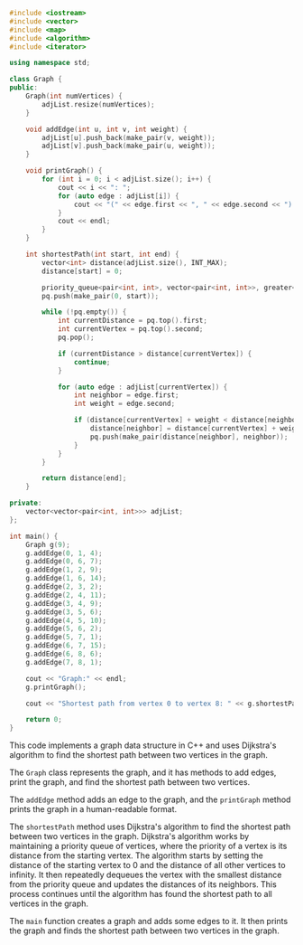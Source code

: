 ```c++
#include <iostream>
#include <vector>
#include <map>
#include <algorithm>
#include <iterator>

using namespace std;

class Graph {
public:
    Graph(int numVertices) {
        adjList.resize(numVertices);
    }

    void addEdge(int u, int v, int weight) {
        adjList[u].push_back(make_pair(v, weight));
        adjList[v].push_back(make_pair(u, weight));
    }

    void printGraph() {
        for (int i = 0; i < adjList.size(); i++) {
            cout << i << ": ";
            for (auto edge : adjList[i]) {
                cout << "(" << edge.first << ", " << edge.second << ") ";
            }
            cout << endl;
        }
    }

    int shortestPath(int start, int end) {
        vector<int> distance(adjList.size(), INT_MAX);
        distance[start] = 0;

        priority_queue<pair<int, int>, vector<pair<int, int>>, greater<pair<int, int>>> pq;
        pq.push(make_pair(0, start));

        while (!pq.empty()) {
            int currentDistance = pq.top().first;
            int currentVertex = pq.top().second;
            pq.pop();

            if (currentDistance > distance[currentVertex]) {
                continue;
            }

            for (auto edge : adjList[currentVertex]) {
                int neighbor = edge.first;
                int weight = edge.second;

                if (distance[currentVertex] + weight < distance[neighbor]) {
                    distance[neighbor] = distance[currentVertex] + weight;
                    pq.push(make_pair(distance[neighbor], neighbor));
                }
            }
        }

        return distance[end];
    }

private:
    vector<vector<pair<int, int>>> adjList;
};

int main() {
    Graph g(9);
    g.addEdge(0, 1, 4);
    g.addEdge(0, 6, 7);
    g.addEdge(1, 2, 9);
    g.addEdge(1, 6, 14);
    g.addEdge(2, 3, 2);
    g.addEdge(2, 4, 11);
    g.addEdge(3, 4, 9);
    g.addEdge(3, 5, 6);
    g.addEdge(4, 5, 10);
    g.addEdge(5, 6, 2);
    g.addEdge(5, 7, 1);
    g.addEdge(6, 7, 15);
    g.addEdge(6, 8, 6);
    g.addEdge(7, 8, 1);

    cout << "Graph:" << endl;
    g.printGraph();

    cout << "Shortest path from vertex 0 to vertex 8: " << g.shortestPath(0, 8) << endl;

    return 0;
}
```

This code implements a graph data structure in C++ and uses Dijkstra's algorithm to find the shortest path between two vertices in the graph.

The `Graph` class represents the graph, and it has methods to add edges, print the graph, and find the shortest path between two vertices.

The `addEdge` method adds an edge to the graph, and the `printGraph` method prints the graph in a human-readable format.

The `shortestPath` method uses Dijkstra's algorithm to find the shortest path between two vertices in the graph. Dijkstra's algorithm works by maintaining a priority queue of vertices, where the priority of a vertex is its distance from the starting vertex. The algorithm starts by setting the distance of the starting vertex to 0 and the distance of all other vertices to infinity. It then repeatedly dequeues the vertex with the smallest distance from the priority queue and updates the distances of its neighbors. This process continues until the algorithm has found the shortest path to all vertices in the graph.

The `main` function creates a graph and adds some edges to it. It then prints the graph and finds the shortest path between two vertices in the graph.